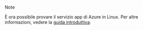> [!NOTE]
> È ora possibile provare il servizio app di Azure in Linux. Per altre informazioni, vedere la [guida introduttiva](../articles/app-service/app-service-linux-readme.md).
> 
> 



<!--HONumber=Nov16_HO2-->


